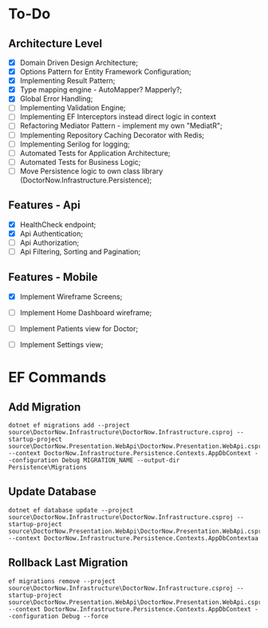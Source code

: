 # To-Do

## Architecture Level
- [X] Domain Driven Design Architecture;
- [X] Options Pattern for Entity Framework Configuration;
- [X] Implementing Result Pattern;
- [X] Type mapping engine - AutoMapper? Mapperly?;
- [X] Global Error Handling;
- [ ] Implementing Validation Engine;
- [ ] Implementing EF Interceptors instead direct logic in context
- [ ] Refactoring Mediator Pattern - implement my own "MediatR";
- [ ] Implementing Repository Caching Decorator with Redis;
- [ ] Implementing Serilog for logging;
- [ ] Automated Tests for Application Architecture;
- [ ] Automated Tests for Business Logic;
- [ ] Move Persistence logic to own class library (DoctorNow.Infrastructure.Persistence);

## Features - Api
- [X] HealthCheck endpoint;
- [X] Api Authentication;
- [ ] Api Authorization;
- [ ] Api Filtering, Sorting and Pagination;

## Features - Mobile
- [X] Implement Wireframe Screens;
- [ ] Implement Home Dashboard wireframe;
- [ ] Implement Patients view for Doctor;
- [ ] Implement Settings view;


# EF Commands

## Add Migration
```shell
dotnet ef migrations add --project source\DoctorNow.Infrastructure\DoctorNow.Infrastructure.csproj --startup-project source\DoctorNow.Presentation.WebApi\DoctorNow.Presentation.WebApi.csproj --context DoctorNow.Infrastructure.Persistence.Contexts.AppDbContext --configuration Debug MIGRATION_NAME --output-dir Persistence\Migrations
```

## Update Database
```shell
dotnet ef database update --project source\DoctorNow.Infrastructure\DoctorNow.Infrastructure.csproj --startup-project source\DoctorNow.Presentation.WebApi\DoctorNow.Presentation.WebApi.csproj --context DoctorNow.Infrastructure.Persistence.Contexts.AppDbContextaa
```

## Rollback Last Migration
```shell
ef migrations remove --project source\DoctorNow.Infrastructure\DoctorNow.Infrastructure.csproj --startup-project source\DoctorNow.Presentation.WebApi\DoctorNow.Presentation.WebApi.csproj --context DoctorNow.Infrastructure.Persistence.Contexts.AppDbContext --configuration Debug --force
```